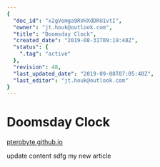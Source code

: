 ```yaml
---
{
  "doc_id": "x2gVomga9RVHXdDRU1vtI",
  "owner": "jt.houk@outlook.com",
  "title": "Doomsday Clock",
  "created_date": "2019-08-31T09:19:48Z",
  "status": {
    ".tag": "active"
  },
  "revision": 48,
  "last_updated_date": "2019-09-08T07:05:40Z",
  "last_editor": "jt.houk@outlook.com"
}
---
```

# Doomsday Clock
[pterobyte.github.io](https://pterobyte.github.io/doomsday-clock/)
<!-- more -->

update content
sdfg my new article

